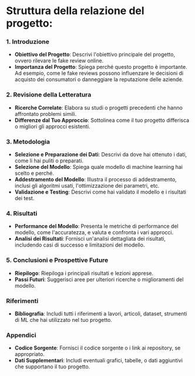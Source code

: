 # Struttura della relazione del progetto:

### 1. Introduzione
- **Obiettivo del Progetto**: Descrivi l'obiettivo principale del progetto, ovvero rilevare le fake review online.
- **Importanza del Progetto**: Spiega perché questo progetto è importante. Ad esempio, come le fake reviews possono influenzare le decisioni di acquisto dei consumatori o danneggiare la reputazione delle aziende.

### 2. Revisione della Letteratura
- **Ricerche Correlate**: Elabora su studi o progetti precedenti che hanno affrontato problemi simili.
- **Differenze dal Tuo Approccio**: Sottolinea come il tuo progetto differisca o migliori gli approcci esistenti.

### 3. Metodologia
- **Selezione e Preparazione dei Dati**: Descrivi da dove hai ottenuto i dati, come li hai puliti o preparati.
- **Selezione del Modello**: Spiega quale modello di machine learning hai scelto e perché.
- **Addestramento del Modello**: Illustra il processo di addestramento, inclusi gli algoritmi usati, l'ottimizzazione dei parametri, etc.
- **Validazione e Testing**: Descrivi come hai validato il modello e i risultati dei test.

### 4. Risultati
- **Performance del Modello**: Presenta le metriche di performance del modello, come l'accuratezza, e valuta e confronta i vari approcci.
- **Analisi dei Risultati**: Fornisci un'analisi dettagliata dei risultati, includendo casi di successo e limitazioni del modello.

### 5. Conclusioni e Prospettive Future
- **Riepilogo**: Riepiloga i principali risultati e lezioni apprese.
- **Passi Futuri**: Suggerisci aree per ulteriori ricerche o miglioramenti del modello.

### Riferimenti
- **Bibliografia**: Includi tutti i riferimenti a lavori, articoli, dataset, strumenti di ML che hai utilizzato nel tuo progetto.

###  Appendici
- **Codice Sorgente**: Fornisci il codice sorgente o i link ai repository, se appropriato.
- **Dati Supplementari**: Includi eventuali grafici, tabelle, o dati aggiuntivi che supportano il tuo progetto.
